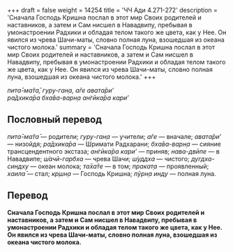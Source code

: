+++
draft = false
weight = 14254
title = 'ЧЧ Ади 4.271-272'
description = 'Сначала Господь Кришна послал в этот мир Своих родителей и наставников, а затем и Сам нисшел в Навадвипу, пребывая в умонастроении Радхики и обладая телом такого же цвета, как у Нее. Он явился из чрева Шачи-маты, словно полная луна, взошедшая из океана чистого молока.'
summary = 'Сначала Господь Кришна послал в этот мир Своих родителей и наставников, а затем и Сам нисшел в Навадвипу, пребывая в умонастроении Радхики и обладая телом такого же цвета, как у Нее. Он явился из чрева Шачи-маты, словно полная луна, взошедшая из океана чистого молока.'
+++

_пита̄-ма̄та̄, гуру-ган̣а, а̄ге авата̄ри’  
ра̄дхика̄ра бха̄ва-варн̣а ан̇гӣка̄ра кари’_

## Пословный перевод

_пита̄_\-_ма̄та̄_ — родители; _гуру_\-_ган̣а_ — учители; _а̄ге_ — вначале; _авата̄ри’_ — низойдя; _ра̄дхика̄ра_ — Шримати Радхарани; _бха̄ва_\-_варн̣а_ — сияние трансцендентного экстаза; _ан̇гӣка̄ра_ _кари’_ — приняв; _нава_\-_двӣпе_ — в Навадвипе; _ш́ачӣ_\-_гарбха_ — чрева Шачи; _ш́уддха_ — чистого; _дугдха_\-_синдху_ — океан молока; _та̄ха̄те_ — в том; _пракат̣а_ — проявленный; _хаила̄_ — стал; _кр̣шн̣а_ — Господь Кришна; _пӯрн̣а_ _инду_ — полная луна.

## Перевод

**Сначала Господь Кришна послал в этот мир Своих родителей и наставников, а затем и Сам нисшел в Навадвипу, пребывая в умонастроении Радхики и обладая телом такого же цвета, как у Нее. Он явился из чрева Шачи-маты, словно полная луна, взошедшая из океана чистого молока.**
